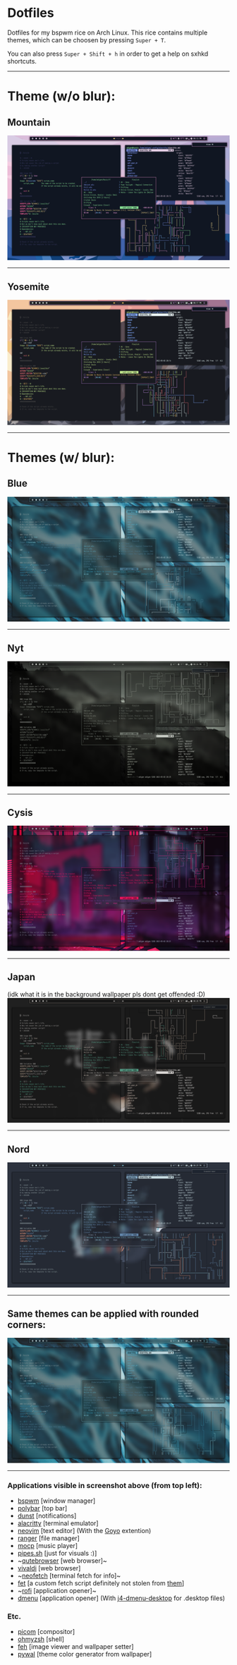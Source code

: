 # Dotfiles

Dotfiles for my bspwm rice on Arch Linux. This rice contains multiple themes, which can be choosen by pressing `Super + T`.

You can also press `Super + Shift + h` in order to get a help on sxhkd shortcuts.

---

# Theme (w/o blur):

## Mountain

![Mountain](../Pictures/Screenshots/mountain.png)

---

## Yosemite

![Yosemite](../Pictures/Screenshots/yosemite.png)

---

# Themes (w/ blur):

## Blue

![Blue](../Pictures/Screenshots/blue.png "Blue")

---

## Nyt

![Nyt](../Pictures/Screenshots/nyt.png "Nyt")

---

## Cysis

![Cysis](../Pictures/Screenshots/cysis.png "Cysis")

---

## Japan

(idk what it is in the background wallpaper pls dont get offended :D)
![Japan](../Pictures/Screenshots/japan.png "Japan")

---

## Nord

![Nord](../Pictures/Screenshots/nord.png "Nord")

---

## Same themes can be applied with rounded corners:

![Rounded Blue](../Pictures/Screenshots/rounded_blue.png "Rounded Blue")

---

### Applications visible in screenshot above (from top left):

- [bspwm](https://github.com/baskerville/bspwm) [window manager]
- [polybar](https://github.com/polybar/polybar) [top bar]
- [dunst](https://github.com/dunst-project/dunst) [notifications]
- [alacritty](https://github.com/alacritty/alacritty) [terminal emulator]
- [neovim](https://github.com/neovim/neovim) [text editor] (With the [Goyo](https://github.com/junegunn/goyo.vim) extention)
- [ranger](https://github.com/ranger/ranger) [file manager]
- [mocp](https://github.com/jonsafari/mocp) [music player]
- [pipes.sh](https://github.com/pipeseroni/pipes.sh) [just for visuals :)]
- ~[qutebrowser](https://github.com/qutebrowser/qutebrowser) [web browser]~
- [vivaldi](https://vivaldi.com/) [web browser]
- ~[neofetch](https://github.com/dylanaraps/neofetch) [terminal fetch for info]~
- [fet](https://github.com/mradigen/dotfiles/blob/main/.local/bin/fet) [a custom fetch script definitely not stolen from [them](https://github.com/safinsingh/)]
- ~[rofi](https://github.com/davatorium/rofi) [application opener]~
- [dmenu](https://tools.suckless.org/dmenu/) [application opener] (With [j4-dmenu-desktop](https://github.com/enkore/j4-dmenu-desktop) for .desktop files)

### Etc.

- [picom](https://github.com/yshui/picom) [compositor]
- [ohmyzsh](https://github.com/ohmyzsh/ohmyzsh) [shell]
- [feh](https://github.com/derf/feh) [image viewer and wallpaper setter]
- [pywal](https://github.com/dylanaraps/pywal) [theme color generator from wallpaper]
